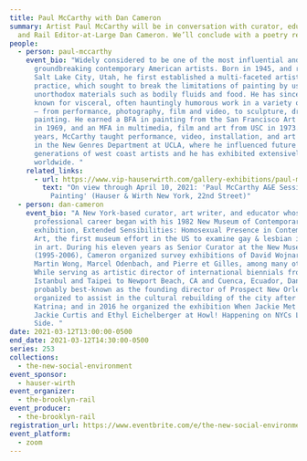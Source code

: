 ```yaml
---
title: Paul McCarthy with Dan Cameron
summary: Artist Paul McCarthy will be in conversation with curator, educator,
  and Rail Editor-at-Large Dan Cameron. We’ll conclude with a poetry reading.
people:
  - person: paul-mccarthy
    event_bio: "Widely considered to be one of the most influential and
      groundbreaking contemporary American artists. Born in 1945, and raised in
      Salt Lake City, Utah, he first established a multi-faceted artistic
      practice, which sought to break the limitations of painting by using
      unorthodox materials such as bodily fluids and food. He has since become
      known for visceral, often hauntingly humorous work in a variety of mediums
      – from performance, photography, film and video, to sculpture, drawing and
      painting. He earned a BFA in painting from the San Francisco Art Institute
      in 1969, and an MFA in multimedia, film and art from USC in 1973. For 18
      years, McCarthy taught performance, video, installation, and art history
      in the New Genres Department at UCLA, where he influenced future
      generations of west coast artists and he has exhibited extensively
      worldwide. "
    related_links:
      - url: https://www.vip-hauserwirth.com/gallery-exhibitions/paul-mccarthy-ae-sessions-drawing-and-painting?utm_source=brooklynrail&utm_medium=banner&utm_term=mar-2021&utm_content=event-chat-link&utm_campaign=
        text: "On view through April 10, 2021: 'Paul McCarthy A&E Sessions – Drawing and
          Painting' (Hauser & Wirth New York, 22nd Street)"
  - person: dan-cameron
    event_bio: "A New York-based curator, art writer, and educator whose
      professional career began with his 1982 New Museum of Contemporary Art
      exhibition, Extended Sensibilities: Homosexual Presence in Contemporary
      Art, the first museum effort in the US to examine gay & lesbian identity
      in art. During his eleven years as Senior Curator at the New Museum
      (1995-2006), Cameron organized survey exhibitions of David Wojnarowicz,
      Martin Wong, Marcel Odenbach, and Pierre et Gilles, among many others.
      While serving as artistic director of international biennials from
      Istanbul and Taipei to Newport Beach, CA and Cuenca, Ecuador, Dan is
      probably best-known as the founding director of Prospect New Orleans,
      organized to assist in the cultural rebuilding of the city after Hurricane
      Katrina; and in 2016 he organized the exhibition When Jackie Met Ethyl on
      Jackie Curtis and Ethyl Eichelberger at Howl! Happening on NYCs Lower East
      Side. "
date: 2021-03-12T13:00:00-0500
end_date: 2021-03-12T14:30:00-0500
series: 253
collections:
  - the-new-social-environment
event_sponsor:
  - hauser-wirth
event_organizer:
  - the-brooklyn-rail
event_producer:
  - the-brooklyn-rail
registration_url: https://www.eventbrite.com/e/the-new-social-environment-253-paul-mccarthy-tickets-144038907249
event_platform:
  - zoom
---
```

